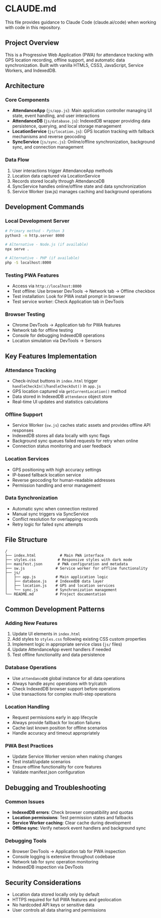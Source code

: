 # CLAUDE.md

This file provides guidance to Claude Code (claude.ai/code) when working with code in this repository.

## Project Overview

This is a Progressive Web Application (PWA) for attendance tracking with GPS location recording, offline support, and automatic data synchronization. Built with vanilla HTML5, CSS3, JavaScript, Service Workers, and IndexedDB.

## Architecture

### Core Components
- **AttendanceApp** (`js/app.js`): Main application controller managing UI state, event handling, and user interactions
- **AttendanceDB** (`js/database.js`): IndexedDB wrapper providing data persistence, querying, and local storage management
- **LocationService** (`js/location.js`): GPS location tracking with fallback mechanisms and reverse geocoding
- **SyncService** (`js/sync.js`): Online/offline synchronization, background sync, and connection management

### Data Flow
1. User interactions trigger AttendanceApp methods
2. Location data captured via LocationService
3. Records stored locally through AttendanceDB
4. SyncService handles online/offline state and data synchronization
5. Service Worker (sw.js) manages caching and background operations

## Development Commands

### Local Development Server
```bash
# Primary method - Python 3
python3 -m http.server 8000

# Alternative - Node.js (if available)
npx serve .

# Alternative - PHP (if available)
php -S localhost:8000
```

### Testing PWA Features
- Access via `http://localhost:8000`
- Test offline: Use browser DevTools → Network tab → Offline checkbox
- Test installation: Look for PWA install prompt in browser
- Test service worker: Check Application tab in DevTools

### Browser Testing
- Chrome DevTools → Application tab for PWA features
- Network tab for offline testing
- Console for debugging IndexedDB operations
- Location simulation via DevTools → Sensors

## Key Features Implementation

### Attendance Tracking
- Check-in/out buttons in `index.html` trigger `handleCheckIn()`/`handleCheckOut()` in `app.js`
- GPS location captured via `getCurrentLocation()` method
- Data stored in IndexedDB `attendance` object store
- Real-time UI updates and statistics calculations

### Offline Support
- Service Worker (`sw.js`) caches static assets and provides offline API responses
- IndexedDB stores all data locally with sync flags
- Background sync queues failed requests for retry when online
- Connection status monitoring and user feedback

### Location Services
- GPS positioning with high accuracy settings
- IP-based fallback location service
- Reverse geocoding for human-readable addresses
- Permission handling and error management

### Data Synchronization
- Automatic sync when connection restored
- Manual sync triggers via SyncService
- Conflict resolution for overlapping records
- Retry logic for failed sync attempts

## File Structure

```
/
├── index.html           # Main PWA interface
├── styles.css          # Responsive styles with dark mode
├── manifest.json       # PWA configuration and metadata
├── sw.js              # Service worker for offline functionality
├── js/
│   ├── app.js         # Main application logic
│   ├── database.js    # IndexedDB data layer
│   ├── location.js    # GPS and location services
│   └── sync.js        # Synchronization management
└── README.md          # Project documentation
```

## Common Development Patterns

### Adding New Features
1. Update UI elements in `index.html`
2. Add styles to `styles.css` following existing CSS custom properties
3. Implement logic in appropriate service class (`js/` files)
4. Update AttendanceApp event handlers if needed
5. Test offline functionality and data persistence

### Database Operations
- Use `attendanceDB` global instance for all data operations
- Always handle async operations with try/catch
- Check IndexedDB browser support before operations
- Use transactions for complex multi-step operations

### Location Handling
- Request permissions early in app lifecycle
- Always provide fallback for location failures
- Cache last known position for offline scenarios
- Handle accuracy and timeout appropriately

### PWA Best Practices
- Update Service Worker version when making changes
- Test install/update scenarios
- Ensure offline functionality for core features
- Validate manifest.json configuration

## Debugging and Troubleshooting

### Common Issues
- **IndexedDB errors**: Check browser compatibility and quotas
- **Location permissions**: Test permission states and fallbacks
- **Service Worker caching**: Clear cache during development
- **Offline sync**: Verify network event handlers and background sync

### Debugging Tools
- Browser DevTools → Application tab for PWA inspection
- Console logging is extensive throughout codebase
- Network tab for sync operation monitoring
- IndexedDB inspection via DevTools

## Security Considerations

- Location data stored locally only by default
- HTTPS required for full PWA features and geolocation
- No hardcoded API keys or sensitive data
- User controls all data sharing and permissions